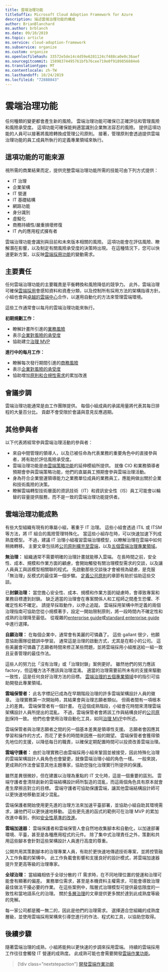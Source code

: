 ```yaml
---
title: 雲端治理功能
titleSuffix: Microsoft Cloud Adoption Framework for Azure
description: 描述雲端治理功能的構成
author: BrianBlanchard
ms.author: brblanch
ms.date: 09/10/2019
ms.topic: article
ms.service: cloud-adoption-framework
ms.subservice: organize
ms.custom: organize
ms.openlocfilehash: 33572e5de14c4d59e6281124cf488ca0e0c36aef
ms.sourcegitcommit: 15898374495761bfb76cee719e0f9189856884e6
ms.translationtype: MT
ms.contentlocale: zh-TW
ms.lasthandoff: 10/24/2019
ms.locfileid: "72888843"
---
```

# <a name="cloud-governance-capabilities"></a>雲端治理功能

任何種類的變更都會產生新的風險。 雲端治理功能可確保已正確評估和管理風險和風險承受度。 這項功能可確保能夠適當識別企業無法容忍的風險。 提供這項功能的人員可以接著將風險轉換成管理公司原則。 接著，管理原則會透過提供雲端治理功能的員工成員所執行的定義專業領域來執行。

## <a name="possible-sources-for-this-capability"></a>這項功能的可能來源

視所需的商業結果而定，提供完整雲端治理功能所需的技能可由下列方式提供：

- IT 治理
- 企業架構
- IT 營運
- IT 基礎結構
- 網路功能
- 身分識別
- 虛擬化
- 商務持續性/嚴重損壞修復
- IT 內的應用程式擁有者

雲端治理功能會識別與目前和未來版本相關的風險。 這項功能會在評估風險、瞭解潛在影響，以及制定有關風險承受度的決策時出現。 在這種情況下，您可以快速更新方案，以反映[雲端採用功能](./cloud-adoption.md)的變動需求。

## <a name="key-responsibilities"></a>主要責任

任何雲端治理功能的主要職責是平衡轉換和風險降低的競爭力。 此外，雲端治理可確保[雲端採用](./cloud-adoption.md)會感知資料和資產分類，以及控制所有採用方法的架構指導方針。 小組也會與[卓越的雲端中心](./cloud-center-of-excellence.md)合作，以運用自動化的方法來管理雲端環境。

這些工作通常會以每月的雲端治理功能來執行。

**初期規劃工作：**

- 瞭解計畫所引進的[業務風險](../govern/policy-compliance/risk-tolerance.md)
- 表示[企業對風險的承受度](../govern/policy-compliance/risk-tolerance.md)
- 協助建立[治理 MVP](../govern/guides/index.md)

**進行中的每月工作：**

- 瞭解每次發行期間引進的[商務風險](../govern/policy-compliance/risk-tolerance.md)
- 表示[企業對風險的承受度](../govern/policy-compliance/risk-tolerance.md)
- 協助增加[原則和合規性需求](../govern/policy-compliance/index.md)的累加改進

## <a name="meeting-cadence"></a>會議步調

雲端治理功能通常是由工作團隊提供。 每個小組成員的承諾用量將代表其每日排程的大量百分比。 貢獻不會受限於會議與意見反應週期。

## <a name="additional-participants"></a>其他參與者

以下代表將經常參與雲端治理活動的參與者：

- 來自中間管理的領導人，以及已被任命為代表業務的重要角色中的直接參與者，將有助於評估風險承受度。
- 雲端治理功能是由[雲端策略功能](./cloud-strategy.md)的延伸模組所提供。 就像 CIO 和業務領導者預期會參與雲端策略功能，他們的直屬員工預期會參與雲端治理活動。
- 身為符合企業營運領導能力之業務單位成員的業務員工，應能夠做出關於企業和技術風險的決策。
- 瞭解雲端轉型技術層面的資訊技術（IT）和資訊安全性（IS）員工可能會以輪替的容量提供服務，而不是一致的雲端治理功能提供者。

## <a name="maturation-of-cloud-governance-capability"></a>雲端治理功能成熟

有些大型組織有現有的專屬小組，著重于 IT 治理。 這些小組會透過 ITIL 或 ITSM 等方法，將 IT 組合的風險管理特殊化。 當這些小組存在時，可以快速加速下列成熟度模型。 不過，建議 IT 治理小組複習雲端治理模型，以瞭解治理在雲端中如何稍微轉移。 主要文章包括將[公司原則擴充至雲端](../govern/corporate-policy.md)，以及[五個雲端治理專業領域](../govern/governance-disciplines.md)。

**無治理：** 組織通常不需要明確的治理計畫就能移入雲端。 在長時間之前，安全性、成本、規模和作業方面的顧慮，會開始觸發有關治理模型需求的交談，以及讓人員員工與該模型相關聯的程式。 先啟動那些交談後才會被視為疑慮，是克服「無治理」反模式的最佳第一個步驟。 [定義公司原則](../govern/corporate-policy.md)的章節有助於協助這些交談。

已**封鎖治理：** 當您擔心安全性、成本、規模和作業方面的疑慮時，會導致專案和業務目標遭到封鎖。 缺乏適當的治理會在專案關係人和工程師之間產生恐懼、不確定性和不確定。 請提早採取動作，以停止追蹤。 雲端採用架構中所定義的兩個治理指南可協助您從小規模著手，設定一開始限制原則，將一段時間內不確定性和成熟的治理降至最低。 從複雜的[enterprise guide](../govern/guides/complex/index.md)或[standard enterprise guide](../govern/guides/standard/index.md)中進行選擇。

**自願治理：** 在每個企業中，通常會有美麗的可憐蟲了。 這些 gallant 很少，他願意協助團隊從錯誤中學習。 通常這是治理的啟動方式，尤其是在較小的公司。 這些美麗會可憐蟲了志願者時間來修正某些問題，並將雲端採用小組推送給一組一致且妥善管理的最佳作法。

這些人的努力比「沒有治理」或「治理封鎖」案例更好。 雖然他們的努力應該 factory，但這種方法不應該與治理混淆。 適當的治理需要前所未有的支援來驅動一致性，這是任何良好治理方法的目標。 [雲端治理的五個專業領域](../govern/governance-disciplines.md)中的指引可協助開發此專業領域。

**雲端保管者：** 此名字標記已成為在早期階段治理的許多雲端架構設計人員的徽章。 治理實務第一次開始時，其結果會與治理志願者類似。 但兩者間有一項根本上的差異。 雲端保管者有一個計畫。 在這個成熟階段，小組會花時間來清理雲端架構設計人員所提出的混亂。 不過，雲端保管者會將該工作與結構良好的[公司原則](../govern/corporate-policy.md)保持一致。 他們也會使用治理自動化工具，如同[治理 MVP](../govern/guides/complex/index.md)中所述。

雲端保管者與治理志願者之間的另一個基本差異是領導性支援。 志願者會因應其學習和操作的方式，而花了更多的時間來因應一般的期望。 雲端保管者會獲得領先地位的支援，以降低每日的職責，以確保定期配置時間可以投資改善雲端治理。

**雲端守護者：** 由於治理實務已由雲端採用小組來鞏固並被接受，因此特殊化治理的雲端架構設計人員角色也會變更，就像雲端治理小組的角色一樣。 一般來說，更成熟的作法會留意其他主題專家，協助您強化治理實行所提供的保護。

雖然差異很微妙，但在建置以治理為重點的 IT 文化時，這是一個重要的區別。 雲端守護者會清除創新的雲端結構設計師所製造的混亂，而這兩個角色具有原本就會產生摩擦且對立的目標。 雲端守護者可協助保護雲端，讓其他雲端結構設計師可以更快速地移動並減少混亂。

雲端保護者開始使用更先進的治理方法來加速平臺部署，並協助小組自助其環境需求，讓他們可以更快速地移動。 這些更先進的函式的範例可在治理 MVP 的累加改進中看到，例如[安全性基準的改進](../govern/guides/complex/security-baseline-improvement.md)。

**雲端加速器：** 雲端保護者和雲端保管人會自然地收集腳本和自動化，以加速部署環境、平臺，甚至是各種應用程式的元件。 除了集中式治理責任之外，策劃和共用這些腳本會針對這些架構設計人員進行高度的尊重。

公開共用其策劃腳本的治理專業人員，有助於更快速地傳遞技術專案，並將控管融入工作負載的架構中。 此工作負載會影響和支援良好的設計模式，將雲端加速器提升至更高等級的治理專家。

**全球治理：** 當組織相依于全球分散的 IT 需求時，在不同地理位置的營運和治理可能會有顯著的偏差。 業務單位需求，甚至是本機資料主權需求，可能會導致治理最佳做法干擾必要的作業。 在這些案例中，階層式治理模型可提供最低限度的一致性和當地語系化的治理。 關於[多層治理](../govern/guides/complex/multiple-layers-of-governance.md)的文章提供更多關於達到此成熟度等級的見解。

每一家公司都是獨一無二的，因此是他們的治理需求。 選擇適合您組織的成熟度層級，並使用雲端採用架構來引導您進行的作法、程式和工具，以協助您取得。

## <a name="next-steps"></a>後續步驟

隨著雲端治理的成熟，小組將能夠以更快速的步調來採用雲端。 持續的雲端採用工作往往會觸發 IT 營運的成熟度。 此成熟可能也會需要開發[雲端作業功能](./cloud-operations.md)。

> [!div class="nextstepaction"]
> [開發雲端作業功能](./cloud-operations.md)
